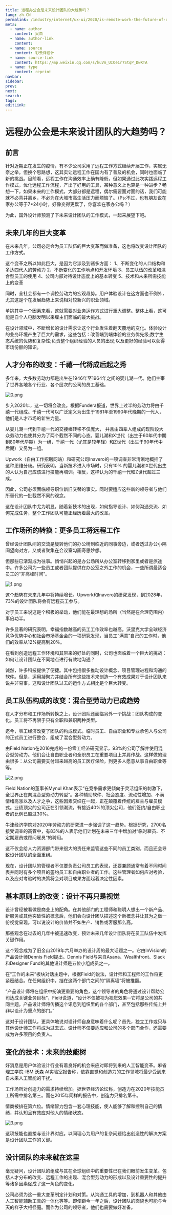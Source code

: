 ```yaml
---
title: 远程办公会是未来设计团队的大趋势吗？
lang: zh-CN
permalink: /industry/internet/ux-ui/2020/is-remote-work-the-future-of-design-team
meta:
  - name: author
    content: 吴曲
  - name: author-link
    content: 
  - name: source
    content: 彩云译设计
  - name: source-link
    content: https://mp.weixin.qq.com/s/kuVm_UIOe1r7StqP_DwXTA
  - name: type
    content: reprint
navbar:
sidebar:
prev:
next:
search:
tags:
editLink:
---
```

# 远程办公会是未来设计团队的大趋势吗？

<copyright :meta="$frontmatter.meta" />

## 前言

针对近期正在发生的疫情，有不少公司采用了远程工作方式继续开展工作，实属无奈之举。但换个思路想，这其实让远程工作在国内有了普及的机会，同时也面临了新的挑战。目前看，远程工作在沟通效率上确有降低，但如果通过此次实践远程工作模式，优化远程工作流程，产出了好用的工具，某种意义上也算是一种进步？畅想一下，如果未来的工作模式，大部分都是远程，偶尔需要面对面的话，我们可能就不必背井离乡，不必为在大城市高生活压力而烦恼了。（Ps:不过，也有朋友说在家办公等于7*24小时，好像变得更累了，你喜欢在家办公吗？）

为此，国外设计师预测了下未来设计团队的工作模式，一起来展望下吧。

## 未来几年的巨大变革

在未来几年，公司必定会为员工队伍的巨大变革而做准备，这也将改变设计团队的工作方式。

这个变革之所以如此巨大，是因为它涉及到诸多方面：
1、不断变化的人口结构和多达四代人的劳动力
2、不断变化的工作地点和开发环境
3、员工队伍的改革和混合型员工的使用
4、公司内部对待设计态度上的基本转变
5、技术和未来所需技能上的变革

同时，全社会都有一个调控劳动力的宏观趋势。用户体验设计在这方面也不例外，尤其这是个在发展趋势上来说相对较新兴的职业领域。

单挑其中一个因素来看，这就需要对业务运作方式进行重大调整。整体上看，这可能是自个人电脑发明以来雇主们面临的最大挑战。

在设计领域中，不断增长的设计需求让这个行业发生着翻天覆地的变化。体验设计的业务环境产生了巨大的需求，这些包括：改善端到端体验的业务优先级;数字生态系统的优势和复杂性;负责整个组织经验的人员的出现;以及更好的经验可以获得市场份额的知识。

## 人才分布的改变：千禧一代将成后起之秀

多年来，大多数劳动力都是出生在1946年至1964年之间的婴儿潮一代。他们主宰了世界各地各个行业、各个层次的公司的员工基础。

![0.png](./tc.06.01.001/0.png)

步入2020年，这一切将会改变。根据Fundera报道，世界上过半的劳动力将由千禧一代组成。千禧一代可以广泛定义为出生于1981年至1990年代晚期的一代人，他们是人才市场的新生力量。

从婴儿潮一代到千禧一代的交接棒转移不仅庞大， 并且由四辈人组成的现阶段大众劳动力也使其分为了两个截然不同的心态。婴儿潮和X世代（出生于60年代中期到80年代早期）为一组，千禧一代（尤其是较年轻）和Z世代（出生于90年代中后期）又另为一组。

Upwork（自由工作招聘网站）和研究公司Inavero的一项调查非常清晰地概括了这种思维分歧。研究表明，当新技术进入市场时，只有10% 的婴儿潮和X世代出生的人认为自己应该进行技能再培训。相反，这样认为的千禧一代和Z世代超过三成。

因此，公司必须面临领导职位新旧交替的事实。同时要适应这些新的领导者与他们所替代的一批截然不同的观念。

这在设计团队中尤为明显。随着新技术的出现，如何指导设计、如何沟通交流、如何完成任务，整个工作团队可能正经历着最大的改革。

## 工作场所的转换：更多员工将远程工作

曾经设计团队间的交流是旋转他们的办公椅到临近的同事旁边，或者透过办公小隔间望向对方，又或者聚集在会议室勾画奇思妙想。

但那些已渐渐成为往事。悄悄兴起的是办公场所从办公室转移到家里或者是旅途中。许多公司为一些员工或者团队提供在办公室之外工作的机会，一些所谓最适合员工的“非高峰时间”。

![1.png](./tc.06.01.001/1.png)

这个趋势在未来几年中将持续增长。Upwork和Inavero的研究发现，到2028年，73%的设计团队将会有远程员工参与。

对于员工来说这是个积极的举动，他们能在最理想的场所（当然是在合理范围内）事倍功半。

许多显著的研究表明，幸福指数越高的员工工作效率也越高。沃里克大学全球经济竞争优势中心和社会市场基金会的一项研究发现，当员工“满意”自己的工作时，他们的效率从12%提高到20%。

在看到创造远程工作环境和其带来的好处的同时，公司也面临着一个巨大的挑战：如何让设计团队在不同地点进行有效地沟通？

诚然，许多科技提供了便捷。其中包括很多推动设计概念、项目管理进程和沟通的软件。但是，运用凝聚力并结合所有这些技术来创造一个有效成果对于设计团队来说并非易事。这和设计团队过去的运作方式相比是个巨大转变。

## 员工队伍构成的改变：混合型劳动力已成趋势

在人才分布和工作场所转换之上，设计团队还面临另外一个挑战：团队构成的变化。员工将不再限于只有全职和兼职两种类型。

迄今，零工经济改变了团队的构成模式。临时员工、自由职业和专业承包人与公司的正式员工进行整合，组成了混合型劳动力。

由Field Nation在2016完成的一份零工经济研究显示，93%的公司了解并使用混合型劳动力。他们会让自由职业者和全职员工在重要项目上并肩作战。这样做的理由很多：从公司需要支付越来越高的员工医疗保险，到更多人愿意从事自由职业等等。

![2.png](./tc.06.01.001/2.png)

Field Nation的董事长Mynul Khan表示“在竞争需求更倾向于灵活组织的刺激下，全世界正在向混合型劳动力转型”。各种辅助软件、社会态度、流动性增加、不满情绪高涨以及人才之争，这些因素交织在一起，正在颠覆着传统的雇主与雇员模式。业绩顶尖的公司正在引领潮流，有接近40%的顶尖公司，他们签约/自由职业者的比例已超过30%。

牛津经济学院对2020年劳动力的研究进一步强调了这一趋势。根据研究，2700名接受调查的高管中，有83%的人表示他们计划在未来三年中增加对“临时雇员、不定期雇员或顾问雇员”的聘用。

这不仅会给人力资源部门带来很大的责任来监管这些不同的员工类别，而且还会导致设计团队的全面重组。

现在，设计团队的管理者不仅要负责公司员工的表现，还要兼顾通常有着不同时间表并同时有多个项目的签约员工和自由职业者的工作。这些管理者如何应对考验，以及应对考验时的决策将会对项目成果方面起着决定性因素。

## 基本原则上的改变：设计不再只是视觉

设计曾经被看做是商业上的配角。在其他部门的工程师和聪明人想出一个新产品、新服务或其他突破性的概念后，他们会向设计团队描述这个新概念并让其为之做一份视觉呈现。可以说设计的价值并不如生产、销售或客服那么高。

那些观念在过去的几年中被迅速改变，预计未来几年设计团队将在员工队伍中发挥关键作用。

这个观念成为了旧金山2019年六月举办的设计周的最大话题之一。它由InVision的产品设计师Dennis Field提出。Dennis Field与来自Asana、Wealthfront、Slack和Designer Fund的其他设计师是五位小组成员之一。

在“工作的未来”板块对话主题中，根据Field的说法，设计师和工程师的工作将更紧密结合。在任何组织中，挡在这两个部门之间的“隔离墙”将被推翻。

“产品设计师将在组织中扮演更重要的角色，这个领导者的角色将通过设计帮助公司达成关键业务目标”，Field说道，“设计不仅被视为视觉效果--它将是公司的共同主题。产品设计师将传播这个讯息到组织里的各个部门，甚至包括那些传统上并非以设计为重点的部门。”

这对于设计团队，更具体地说对设计师自身意味着什么呢？首先，独立工作或只与其他设计师工作将成为过去式。设计师不仅要适应和公司的多个部门合作，还需要成为许多项目的负责人。

## 变化的技术：未来的技能树

好消息是用户体验设计行业有着良好的机会来应对即将到来的人工智能变革。麻省理工学院-IBM 沃森 AI实验室报告称，依靠直觉和创造力的工作领域将最少受到来自未来人工智能的干扰。

工作场所对创造力的需求持续增加。据世界经济论坛称，创造力在2020年技能员工所需中排名第三。而在2015年同样的报告中，创造力只排名第十。

情商被排在第六位。情绪智力包含一套心理技能，使人能够了解和控制自己的情绪，并认知且有效应对他人的情绪状态。

![3.png](./tc.06.01.001/3.png)

这项技能也直接与设计界对应。以同理心为用户的复杂问题给出创造性的解决方案是设计团队工作的关键。

## 设计团队的未来就在这里

毫无疑问，设计团队的组成与其在全球组织中的重要性已在我们眼前发生变革。包括人才分布的改变、远程工作的出现、混合型劳动力的形成以及设计重要性的提升等诸多因素促成了这一角色的变化。

公司必须为这一重大变革制定计划和对策。从沟通工具的增加，到机器人和其他由人工智能辅助工具的一体化等等。即使距今一年之后，设计团队的面貌也可能与今天的样子大相径庭。而作为公司的领导者，他们也需要做好准备。